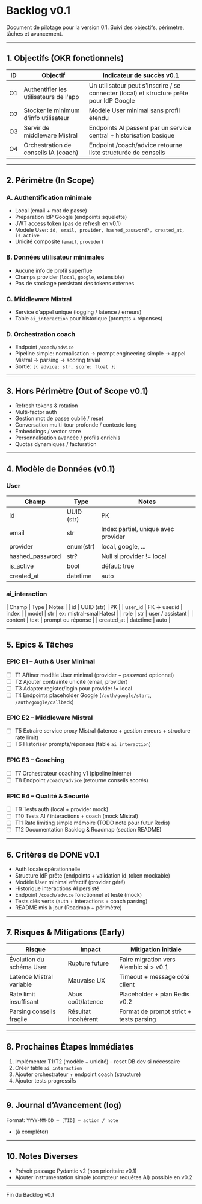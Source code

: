 ﻿# Backlog v0.1

Document de pilotage pour la version 0.1. Suivi des objectifs, périmètre, tâches et avancement.

---
## 1. Objectifs (OKR fonctionnels)
| ID | Objectif | Indicateur de succès v0.1 |
|----|----------|---------------------------|
| O1 | Authentifier les utilisateurs de l'app | Un utilisateur peut s'inscrire / se connecter (local) et structure prête pour IdP Google |
| O2 | Stocker le minimum d'info utilisateur | Modèle User minimal sans profil étendu |
| O3 | Servir de middleware Mistral | Endpoints AI passent par un service central + historisation basique |
| O4 | Orchestration de conseils IA (coach) | Endpoint /coach/advice retourne liste structurée de conseils |

---
## 2. Périmètre (In Scope)
### A. Authentification minimale
- Local (email + mot de passe)
- Préparation IdP Google (endpoints squelette)
- JWT access token (pas de refresh en v0.1)
- Modèle User: `id, email, provider, hashed_password?, created_at, is_active`
- Unicité composite (`email`, `provider`)

### B. Données utilisateur minimales
- Aucune info de profil superflue
- Champs provider (`local`, `google`, extensible)
- Pas de stockage persistant des tokens externes

### C. Middleware Mistral
- Service d’appel unique (logging / latence / erreurs)
- Table `ai_interaction` pour historique (prompts + réponses)

### D. Orchestration coach
- Endpoint `/coach/advice`
- Pipeline simple: normalisation -> prompt engineering simple -> appel Mistral -> parsing -> scoring trivial
- Sortie: `[{ advice: str, score: float }]`

---
## 3. Hors Périmètre (Out of Scope v0.1)
- Refresh tokens & rotation
- Multi-factor auth
- Gestion mot de passe oublié / reset
- Conversation multi-tour profonde / contexte long
- Embeddings / vector store
- Personnalisation avancée / profils enrichis
- Quotas dynamiques / facturation

---
## 4. Modèle de Données (v0.1)
### User
| Champ | Type | Notes |
|-------|------|-------|
| id | UUID (str) | PK |
| email | str | Index partiel, unique avec provider |
| provider | enum(str) | local, google, ... |
| hashed_password | str? | Null si provider != local |
| is_active | bool | défaut: true |
| created_at | datetime | auto |

### ai_interaction
| Champ | Type | Notes |
| id | UUID (str) | PK |
| user_id | FK -> user.id | index |
| model | str | ex: mistral-small-latest |
| role | str | user / assistant |
| content | text | prompt ou réponse |
| created_at | datetime | auto |

---
## 5. Epics & Tâches

### EPIC E1 – Auth & User Minimal
- [ ] T1 Affiner modèle User minimal (provider + password optionnel)
- [ ] T2 Ajouter contrainte unicité (email, provider)
- [ ] T3 Adapter register/login pour provider != local
- [ ] T4 Endpoints placeholder Google (`/auth/google/start`, `/auth/google/callback`)

### EPIC E2 – Middleware Mistral
- [ ] T5 Extraire service proxy Mistral (latence + gestion erreurs + structure rate limit)
- [ ] T6 Historiser prompts/réponses (table `ai_interaction`)

### EPIC E3 – Coaching
- [ ] T7 Orchestrateur coaching v1 (pipeline interne)
- [ ] T8 Endpoint `/coach/advice` (retourne conseils scorés)

### EPIC E4 – Qualité & Sécurité
- [ ] T9 Tests auth (local + provider mock)
- [ ] T10 Tests AI / interactions + coach (mock Mistral)
- [ ] T11 Rate limiting simple mémoire (TODO note pour futur Redis)
- [ ] T12 Documentation Backlog & Roadmap (section README)

---
## 6. Critères de DONE v0.1
- Auth locale opérationnelle
- Structure IdP prête (endpoints + validation id_token mockable)
- Modèle User minimal effectif (provider géré)
- Historique interactions AI persisté
- Endpoint `/coach/advice` fonctionnel et testé (mock)
- Tests clés verts (auth + interactions + coach parsing)
- README mis à jour (Roadmap + périmètre)

---
## 7. Risques & Mitigations (Early)
| Risque | Impact | Mitigation initiale |
|--------|--------|---------------------|
| Évolution du schéma User | Rupture future | Faire migration vers Alembic si > v0.1 |
| Latence Mistral variable | Mauvaise UX | Timeout + message côté client |
| Rate limit insuffisant | Abus coût/latence | Placeholder + plan Redis v0.2 |
| Parsing conseils fragile | Résultat incohérent | Format de prompt strict + tests parsing |

---
## 8. Prochaines Étapes Immédiates
1. Implémenter T1/T2 (modèle + unicité) – reset DB dev si nécessaire
2. Créer table `ai_interaction`
3. Ajouter orchestrateur + endpoint coach (structure)
4. Ajouter tests progressifs

---
## 9. Journal d’Avancement (log)
Format: `YYYY-MM-DD – [TID] – action / note`
- (à compléter)

---
## 10. Notes Diverses
- Prévoir passage Pydantic v2 (non prioritaire v0.1)
- Ajouter instrumentation simple (compteur requêtes AI) possible en v0.2

---
Fin du Backlog v0.1

